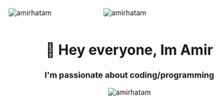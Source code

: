 <!-- ![](https://komarev.com/ghpvc/?username=amirhatam&style=for-the-badge) -->

<div style="display: grid;grid-template-columns: auto auto auto;padding: 10px;"> 
<img src="https://komarev.com/ghpvc/?username=amirhatam&style=for-the-badge" alt="amirhatam" /> 
<img  src="https://www.codewars.com/users/AmirHatam/badges/large" alt="amirhatam" /> 
</div>


<h1 align="center">👋 Hey everyone, Im Amir</h1>

<h3 align="center">I'm passionate about coding/programming</h3>


 <p align="center"> <img src="https://github-readme-streak-stats.herokuapp.com?user=amirhatam&theme=ocean-gradient" alt="amirhatam" /> </p>


<!--
**amirhatam/amirhatam** is a ✨ _special_ ✨ repository because its `README.md` (this file) appears on your GitHub profile.

Here are some ideas to get you started:

- 🔭 I’m currently working on ...
- 🌱 I’m currently learning ...
- 👯 I’m looking to collaborate on ...
- 🤔 I’m looking for help with ...
- 💬 Ask me about ...
- 📫 How to reach me: ...
- 😄 Pronouns: ...
- ⚡ Fun fact: ...
-->
